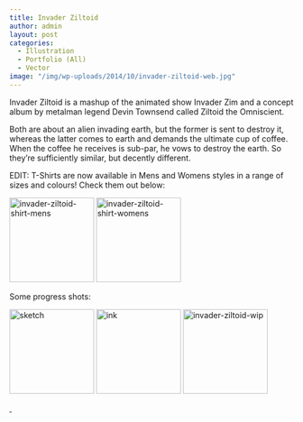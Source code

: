 ```yaml
---
title: Invader Ziltoid
author: admin
layout: post
categories:
  - Illustration
  - Portfolio (All)
  - Vector
image: "/img/wp-uploads/2014/10/invader-ziltoid-web.jpg"
---
```

Invader Ziltoid is a mashup of the animated show Invader Zim and a concept album by metalman legend Devin Townsend called Ziltoid the Omniscient.

Both are about an alien invading earth, but the former is sent to destroy it, whereas the latter comes to earth and demands the ultimate cup of coffee. When the coffee he receives is sub-par, he vows to destroy the earth. So they&#8217;re sufficiently similar, but decently different.

EDIT: T-Shirts are now available in Mens and Womens styles in a range of sizes and colours! Check them out below:

<a href="http://thecrypt.printmighty.co.nz/" target="_blank"><img src="{{ site.baseurl }}/img/wp-uploads/2014/10/invader-ziltoid-shirt-mens-150x150.jpg" alt="invader-ziltoid-shirt-mens" width="150" height="150" class="alignnone size-thumbnail wp-image-399" /></a> <a href="http://thecrypt.printmighty.co.nz/" target="_blank"><img src="{{ site.baseurl }}/img/wp-uploads/2014/10/invader-ziltoid-shirt-womens-150x150.jpg" alt="invader-ziltoid-shirt-womens" width="150" height="150" class="alignnone size-thumbnail wp-image-400" /></a>

Some progress shots:

<div data-featherlight-gallery data-featherlight-filter="a" class="mbm">
  <a href="{{ site.baseurl }}/img/wp-uploads/2014/10/sketch.jpg"><img src="{{ site.baseurl }}/img/wp-uploads/2014/10/sketch-150x150.jpg" alt="sketch" width="150" height="150" class="alignnone size-thumbnail wp-image-391" /></a> <a href="{{ site.baseurl }}/img/wp-uploads/2014/10/ink.jpg"><img src="{{ site.baseurl }}/img/wp-uploads/2014/10/ink-150x150.jpg" alt="ink" width="150" height="150" class="alignnone size-thumbnail wp-image-392" /></a> <a href="{{ site.baseurl }}/img/wp-uploads/2014/10/invader-ziltoid-wip.jpg"><img src="{{ site.baseurl }}/img/wp-uploads/2014/10/invader-ziltoid-wip-150x150.jpg" alt="invader-ziltoid-wip" width="150" height="150" class="alignnone size-thumbnail wp-image-394" />
</div>

&nbsp;
